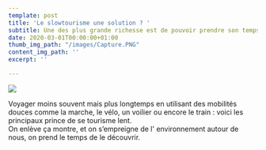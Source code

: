 ```yaml
---
template: post
title: 'Le slowtourisme une solution ? '
subtitle: Une des plus grande richesse est de pouvoir prendre son temps.
date: 2020-03-01T00:00:00+01:00
thumb_img_path: "/images/Capture.PNG"
content_img_path: ''
excerpt: ''

---
```

![](/images/Capture.PNG)

Voyager moins souvent mais plus longtemps en utilisant des mobilités douces  comme la marche, le vélo, un voilier ou encore le train : voici les principaux prince de se tourisme lent.  
On enlève ça montre, et on s’empreigne de l' environnement autour de nous, on prend le temps de le découvrir. 